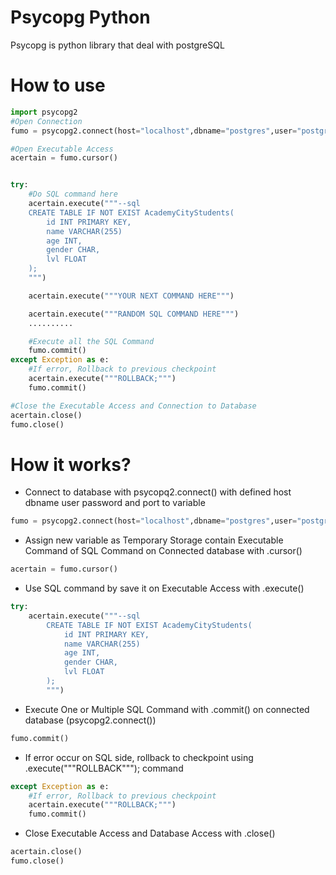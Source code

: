 # Psycopg Python

Psycopg is python library that deal with postgreSQL

# How to use

```py
import psycopg2
#Open Connection
fumo = psycopg2.connect(host="localhost",dbname="postgres",user="postgres",password="123321",port="5432")

#Open Executable Access
acertain = fumo.cursor()


try:
    #Do SQL command here
    acertain.execute("""--sql
    CREATE TABLE IF NOT EXIST AcademyCityStudents(
        id INT PRIMARY KEY,
        name VARCHAR(255)
        age INT,
        gender CHAR,
        lvl FLOAT
    );
    """)

    acertain.execute("""YOUR NEXT COMMAND HERE""")

    acertain.execute("""RANDOM SQL COMMAND HERE""")
    ..........

    #Execute all the SQL Command
    fumo.commit()
except Exception as e:
    #If error, Rollback to previous checkpoint
    acertain.execute("""ROLLBACK;""")
    fumo.commit()

#Close the Executable Access and Connection to Database
acertain.close()
fumo.close()
```

# How it works?

- Connect to database with psycopq2.connect() with defined host dbname user password and port to variable

```py
fumo = psycopg2.connect(host="localhost",dbname="postgres",user="postgres",password="123321",port="5432")
```

- Assign new variable as Temporary Storage contain Executable Command of SQL Command on Connected database with .cursor()

```py
acertain = fumo.cursor()
```

- Use SQL command by save it on Executable Access with .execute()

```py
try:
    acertain.execute("""--sql
        CREATE TABLE IF NOT EXIST AcademyCityStudents(
            id INT PRIMARY KEY,
            name VARCHAR(255)
            age INT,
            gender CHAR,
            lvl FLOAT
        );
        """)
```

- Execute One or Multiple SQL Command with .commit() on connected database (psycopg2.connect())

```py
fumo.commit()
```

- If error occur on SQL side, rollback to checkpoint using .execute("""ROLLBACK"""); command

```py
except Exception as e:
    #If error, Rollback to previous checkpoint
    acertain.execute("""ROLLBACK;""")
    fumo.commit()
```

- Close Executable Access and Database Access with .close()

```py
acertain.close()
fumo.close()
```

